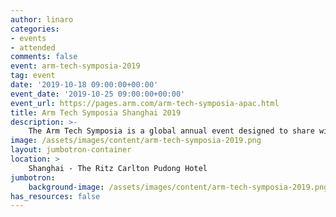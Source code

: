 ```yaml
---
author: linaro
categories:
- events
- attended
comments: false
event: arm-tech-symposia-2019
tag: event
date: '2019-10-18 09:00:00+00:00'
event_date: '2019-10-25 09:00:00+00:00'
event_url: https://pages.arm.com/arm-tech-symposia-apac.html
title: Arm Tech Symposia Shanghai 2019
description: >-
    The Arm Tech Symposia is a global annual event designed to share with audience the first-hand market observation, the latest Arm technology roadmap, the up-to-date diverse Arm based devices and applications. This is also a platform where partners from over 1,000 Arm Community and ecosystem gather together demonstrating their products & solutions based on Arm, exchanging market intelligence and tackling the challenges.
image: /assets/images/content/arm-tech-symposia-2019.png
layout: jumbotron-container
location: >
    Shanghai - The Ritz Carlton Pudong Hotel
jumbotron:
    background-image: /assets/images/content/arm-tech-symposia-2019.png
has_resources: false
---
```

